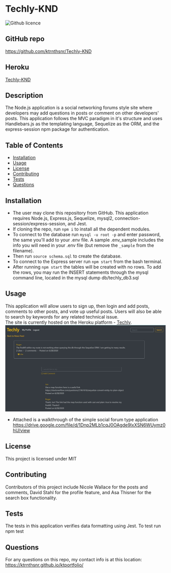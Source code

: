 # Techly-KND
![Github licence](http://img.shields.io/badge/license-MIT-blue.svg)

## GitHub repo
https://github.com/ktrnthsnr/Techly-KND

## Heroku
[Techly-KND](https://ktrnthsnr-techly.herokuapp.com/)

## Description 
The Node.js application is a social networking forums style site where developers may add questions in posts or comment on other developers' posts. This application follows the MVC paradigm in it's structure and uses Handlebars.js as the templating language, Sequelize as the ORM, and the express-session npm package for authentication. 

## Table of Contents
* [Installation](#installation)
* [Usage](#usage)
* [License](#license)
* [Contributing](#contributing)
* [Tests](#tests)
* [Questions](#questions)

## Installation 
- The user may clone this repository from GitHub. This application requires Node.js, Express.js, Sequelize, mysql2, connection-session/express-session, and Jest. 
- If cloning the repo, run `npm i` to install all the dependent modules. 
- To connect to the database run `mysql -u root -p` and enter password, the same you'll add to your .env file. A sample .env_sample includes the info you will need in your .env file (but remove the `_sample` from the filename).
- Then run `source schema.sql` to create the database.
- To connect to the Express server run `npm start` from the bash terminal.
- After running `npm start` the tables will be created with no rows. To add the rows, you may run the INSERT statements through the mysql command line, located in the mysql dump db/techly_db3.sql

## Usage 
This application will allow users to sign up, then login and add posts, comments to other posts, and vote up useful posts. Users will also be able to search by keywords for any related technical issue. <br>
The site is currently hosted on the Heroku platform - [Techly](https://ktrnthsnr-techly.herokuapp.com/).<br>
<img src="assets/images/Techly-KND.jpg">
- Attached is a walkthrough of the simple social forum type application
https://drive.google.com/file/d/1Dnp2MLb1cqJ0OAgde9IxXSN6WUymz0hU/view

## License 
This project is licensed under MIT

## Contributing 
Contributors of this project include Nicole Wallace for the posts and comments, David Stahl for the profile feature, and Asa Thisner for the search box functionality. 

## Tests
The tests in this application verifies data formatting using Jest. To test run npm test  

## Questions
For any questions on this repo, my contact info is at this location: https://ktrnthsnr.github.io/ktportfolio/